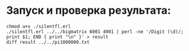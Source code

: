 # Запуск и проверка результата:
    chmod u+x ./silentfl.erl
    ./silentfl.erl ../../bigmatrix 6001 4001 | perl -ne '/Digit (\d)/; print $1; END { print "\n" }' > result
    diff result ../../pi1000000.txt
